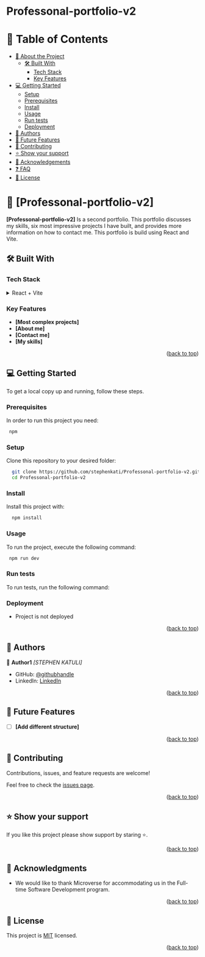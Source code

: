 # Professonal-portfolio-v2

<a name="readme-top"></a>

# 📗 Table of Contents

- [📖 About the Project](#about-project)
  - [🛠 Built With](#built-with)
    - [Tech Stack](#tech-stack)
    - [Key Features](#key-features)
- [💻 Getting Started](#getting-started)
  - [Setup](#setup)
  - [Prerequisites](#prerequisites)
  - [Install](#install)
  - [Usage](#usage)
  - [Run tests](#run-tests)
  - [Deployment](#triangular_flag_on_post-deployment)
- [👥 Authors](#authors)
- [🔭 Future Features](#future-features)
- [🤝 Contributing](#contributing)
- [⭐️ Show your support](#support)
- [🙏 Acknowledgements](#acknowledgements)
- [❓ FAQ](#faq)
- [📝 License](#license)

<!-- PROJECT DESCRIPTION -->

# 📖 [Professonal-portfolio-v2] <a name="about-project"></a>

**[Professonal-portfolio-v2]** Is a second portfolio. This portfolio discusses my skills, six most impressive projects I have built, and provides more information on how to contact me. This portfolio is build using React and Vite.

## 🛠 Built With <a name="built-with"></a>

### Tech Stack <a name="tech-stack"></a>

<details>
  <summary>React + Vite</summary>
  <ul>
    <li><a>https://vitejs.dev</a></li>
    <li><a>https://react.dev</a></li>
  </ul>
</details>

<!-- Features -->

### Key Features <a name="key-features"></a>

- **[Most complex projects]**
- **[About me]**
- **[Contact me]**
- **[My skills]**

<p align="right">(<a href="#readme-top">back to top</a>)</p>

<!-- GETTING STARTED -->

## 💻 Getting Started <a name="getting-started"></a>

To get a local copy up and running, follow these steps.

### Prerequisites

In order to run this project you need:

```sh
 npm
```

### Setup

Clone this repository to your desired folder:

```sh
  git clone https://github.com/stephenkati/Professonal-portfolio-v2.git
  cd Professonal-portfolio-v2
```

### Install

Install this project with:

```sh
  npm install
```

### Usage

To run the project, execute the following command:

```sh
 npm run dev
```

### Run tests

To run tests, run the following command:


### Deployment

  - Project is not deployed

<p align="right">(<a href="#readme-top">back to top</a>)</p>

<!-- AUTHORS -->

## 👥 Authors <a name="authors"></a>

👤 **Author1**
 *[STEPHEN KATULI]*
 
- GitHub: [@githubhandle](https://github.com/stephenkati)
- LinkedIn: [LinkedIn](https://www.linkedin.com/in/stephen-katuli/)

<p align="right">(<a href="#readme-top">back to top</a>)</p>

<!-- FUTURE FEATURES -->

## 🔭 Future Features <a name="future-features"></a>

- [ ] **[Add different structure]**

<p align="right">(<a href="#readme-top">back to top</a>)</p>

<!-- CONTRIBUTING -->

## 🤝 Contributing <a name="contributing"></a>

Contributions, issues, and feature requests are welcome!

Feel free to check the [issues page](https://github.com/stephenkati/Professonal-portfolio-v2/issues).

<p align="right">(<a href="#readme-top">back to top</a>)</p>

<!-- SUPPORT -->

## ⭐️ Show your support <a name="support"></a>

If you like this project please show support by staring ⭐️.

<p align="right">(<a href="#readme-top">back to top</a>)</p>

<!-- ACKNOWLEDGEMENTS -->

## 🙏 Acknowledgments <a name="acknowledgements"></a>

* We would like to thank Microverse for accommodating us in the Full-time Software Development program.

<p align="right">(<a href="#readme-top">back to top</a>)</p>

<!-- LICENSE -->

## 📝 License <a name="license"></a>

This project is [MIT](./LICENSE) licensed.

<p align="right">(<a href="#readme-top">back to top</a>)</p>